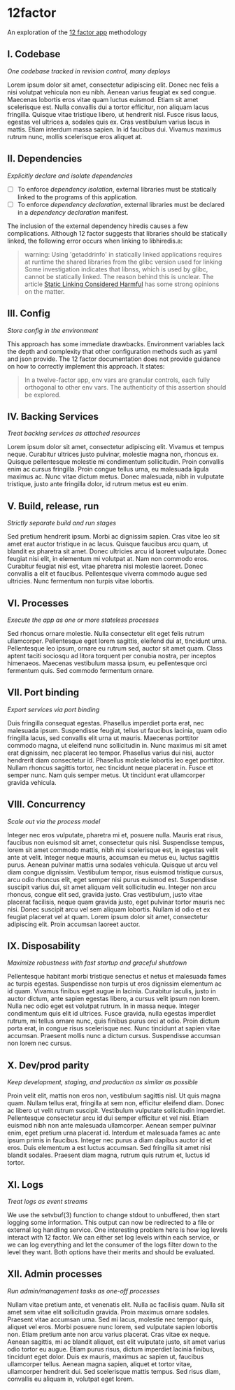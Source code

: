 # 12factor
An exploration of the [12 factor app](http://12factor.net) methodology

## I. Codebase
*One codebase tracked in revision control, many deploys*

Lorem ipsum dolor sit amet, consectetur adipiscing elit. Donec nec felis a nisi volutpat vehicula non eu nibh. Aenean varius feugiat ex sed congue. Maecenas lobortis eros vitae quam luctus euismod. Etiam sit amet scelerisque est. Nulla convallis dui a tortor efficitur, non aliquam lacus fringilla. Quisque vitae tristique libero, ut hendrerit nisl. Fusce risus lacus, egestas vel ultrices a, sodales quis ex. Cras vestibulum varius lacus in mattis. Etiam interdum massa sapien. In id faucibus dui. Vivamus maximus rutrum nunc, mollis scelerisque eros aliquet at.

## II. Dependencies
*Explicitly declare and isolate dependencies*

- [ ] To enforce *dependency isolation*, external libraries must be statically linked to the programs of this application.
- [ ] To enforce *dependency declaration*, external libraries must be declared in a *dependency declaration* manifest.

The inclusion of the external dependency hiredis causes a few complications. Although 12 factor suggests that libraries should be statically linked, the following error occurs when linking to libhiredis.a:
> warning: Using 'getaddrinfo' in statically linked applications requires at runtime the shared libraries from the glibc version used for linking
Some investigation indicates that libnss, which is used by glibc, cannot be statically linked. The reason behind this is unclear. The article [Static Linking Considered Harmful](http://www.akkadia.org/drepper/no_static_linking.html) has some strong opinions on the matter.

## III. Config
*Store config in the environment*

This approach has some immediate drawbacks. Environment variables lack the depth and complexity that other configuration methods such as yaml and json provide.
The 12 factor documentation does not provide guidance on how to correctly implement this approach. It states:
> In a twelve-factor app, env vars are granular controls, each fully orthogonal to other env vars.
The authenticity of this assertion should be explored.

## IV. Backing Services
*Treat backing services as attached resources*

Lorem ipsum dolor sit amet, consectetur adipiscing elit. Vivamus et tempus neque. Curabitur ultrices justo pulvinar, molestie magna non, rhoncus ex. Quisque pellentesque molestie mi condimentum sollicitudin. Proin convallis enim ac cursus fringilla. Proin congue tellus urna, eu malesuada ligula maximus ac. Nunc vitae dictum metus. Donec malesuada, nibh in vulputate tristique, justo ante fringilla dolor, id rutrum metus est eu enim.

## V. Build, release, run
*Strictly separate build and run stages*

Sed pretium hendrerit ipsum. Morbi ac dignissim sapien. Cras vitae leo sit amet erat auctor tristique in ac lacus. Quisque faucibus arcu quam, ut blandit ex pharetra sit amet. Donec ultricies arcu id laoreet vulputate. Donec feugiat nisi elit, in elementum mi volutpat at. Nam non commodo eros. Curabitur feugiat nisl est, vitae pharetra nisi molestie laoreet. Donec convallis a elit et faucibus. Pellentesque viverra commodo augue sed ultricies. Nunc fermentum non turpis vitae lobortis.

## VI. Processes
*Execute the app as one or more stateless processes*

Sed rhoncus ornare molestie. Nulla consectetur elit eget felis rutrum ullamcorper. Pellentesque eget lorem sagittis, eleifend dui at, tincidunt urna. Pellentesque leo ipsum, ornare eu rutrum sed, auctor sit amet quam. Class aptent taciti sociosqu ad litora torquent per conubia nostra, per inceptos himenaeos. Maecenas vestibulum massa ipsum, eu pellentesque orci fermentum quis. Sed commodo fermentum ornare.

## VII. Port binding
*Export services via port binding*

Duis fringilla consequat egestas. Phasellus imperdiet porta erat, nec malesuada ipsum. Suspendisse feugiat, tellus ut faucibus lacinia, quam odio fringilla lacus, sed convallis elit urna ut mauris. Maecenas porttitor commodo magna, ut eleifend nunc sollicitudin in. Nunc maximus mi sit amet erat dignissim, nec placerat leo tempor. Phasellus varius dui nisi, auctor hendrerit diam consectetur id. Phasellus molestie lobortis leo eget porttitor. Nullam rhoncus sagittis tortor, nec tincidunt neque placerat in. Fusce et semper nunc. Nam quis semper metus. Ut tincidunt erat ullamcorper gravida vehicula.

## VIII. Concurrency
*Scale out via the process model*

Integer nec eros vulputate, pharetra mi et, posuere nulla. Mauris erat risus, faucibus non euismod sit amet, consectetur quis nisi. Suspendisse tempus, lorem sit amet commodo mattis, nibh nisi scelerisque est, in egestas velit ante at velit. Integer neque mauris, accumsan eu metus eu, luctus sagittis purus. Aenean pulvinar mattis urna sodales vehicula. Quisque ut arcu vel diam congue dignissim. Vestibulum tempor, risus euismod tristique cursus, arcu odio rhoncus elit, eget semper nisi purus euismod est. Suspendisse suscipit varius dui, sit amet aliquam velit sollicitudin eu. Integer non arcu rhoncus, congue elit sed, gravida justo. Cras vestibulum, justo vitae placerat facilisis, neque quam gravida justo, eget pulvinar tortor mauris nec nisi. Donec suscipit arcu vel sem aliquam lobortis. Nullam id odio et ex feugiat placerat vel at quam. Lorem ipsum dolor sit amet, consectetur adipiscing elit. Proin accumsan laoreet auctor.

## IX. Disposability
*Maximize robustness with fast startup and graceful shutdown*

Pellentesque habitant morbi tristique senectus et netus et malesuada fames ac turpis egestas. Suspendisse non turpis ut eros dignissim elementum ac id quam. Vivamus finibus eget augue in lacinia. Curabitur iaculis, justo in auctor dictum, ante sapien egestas libero, a cursus velit ipsum non lorem. Nulla nec odio eget est volutpat rutrum. In in massa neque. Integer condimentum quis elit id ultrices. Fusce gravida, nulla egestas imperdiet rutrum, mi tellus ornare nunc, quis finibus purus orci at odio. Proin dictum porta erat, in congue risus scelerisque nec. Nunc tincidunt at sapien vitae accumsan. Praesent mollis nunc a dictum cursus. Suspendisse accumsan non lorem nec cursus.

## X. Dev/prod parity
*Keep development, staging, and production as similar as possible*

Proin velit elit, mattis non eros non, vestibulum sagittis nisl. Ut quis magna quam. Nullam tellus erat, fringilla at sem non, efficitur eleifend diam. Donec ac libero ut velit rutrum suscipit. Vestibulum vulputate sollicitudin imperdiet. Pellentesque consectetur arcu id dui semper efficitur et vel nisi. Etiam euismod nibh non ante malesuada ullamcorper. Aenean semper pulvinar enim, eget pretium urna placerat id. Interdum et malesuada fames ac ante ipsum primis in faucibus. Integer nec purus a diam dapibus auctor id et eros. Duis elementum a est luctus accumsan. Sed fringilla sit amet nisi blandit sodales. Praesent diam magna, rutrum quis rutrum et, luctus id tortor.

## XI. Logs
*Treat logs as event streams*

We use the setvbuf(3) function to change stdout to unbuffered, then start logging some information. This output can now be redirected to a file or external log handling service. One interesting problem here is how log levels interact with 12 factor. We can either set log levels within each service, or we can log everything  and let the consumer of the logs filter down to the level they want. Both options have their merits and should be evaluated.


## XII. Admin processes
*Run admin/management tasks as one-off processes*

Nullam vitae pretium ante, et venenatis elit. Nulla ac facilisis quam. Nulla sit amet sem vitae elit sollicitudin gravida. Proin maximus ornare sodales. Praesent vitae accumsan urna. Sed mi lacus, molestie nec tempor quis, aliquet vel eros. Morbi posuere nunc lorem, sed vulputate sapien lobortis non. Etiam pretium ante non arcu varius placerat. Cras vitae ex neque. Aenean sagittis, mi ac blandit aliquet, est elit vulputate justo, sit amet varius odio tortor eu augue. Etiam purus risus, dictum imperdiet lacinia finibus, tincidunt eget dolor. Duis ex mauris, maximus ac sapien ut, faucibus ullamcorper tellus. Aenean magna sapien, aliquet et tortor vitae, ullamcorper hendrerit dui. Sed scelerisque mattis tempus. Sed risus diam, convallis eu aliquam in, volutpat eget lorem.
